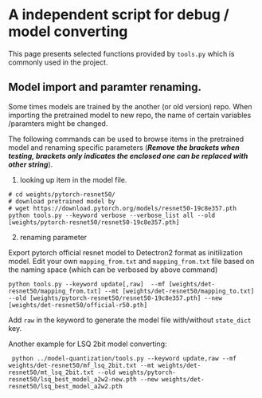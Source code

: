 
# A independent script for debug / model converting

This page presents selected functions provided by `tools.py` which is commonly used in the project.

## Model import and paramter renaming.

Some times models are trained by the another (or old version) repo. When importing the pretrained model to new repo, the name of certain variables /paramters might be changed.

The following commands can be used to browse items in the pretrained model and renaming specific parameters (***Remove the brackets when testing, brackets only indicates the enclosed one can be replaced with other string***).

1. looking up item in the model file.

```
# cd weights/pytorch-resnet50/
# download pretrained model by
# wget https://download.pytorch.org/models/resnet50-19c8e357.pth
python tools.py --keyword verbose --verbose_list all --old [weights/pytorch-resnet50/resnet50-19c8e357.pth]
```

2. renaming parameter

Export pytorch official resnet model to Detectron2 format as initilization model. Edit your own `mapping_from.txt` and `mapping_from.txt` file based on the naming space (which can be verbosed by above command)
```
python tools.py --keyword update[,raw]  --mf [weights/det-resnet50/mapping_from.txt] --mt [weights/det-resnet50/mapping_to.txt] --old [weights/pytorch-resnet50/resnet50-19c8e357.pth] --new [weights/det-resnet50/official-r50.pth]
```

Add `raw` in the keyword to generate the model file with/without `state_dict` key.

Another example for LSQ 2bit model converting:
```
 python ../model-quantization/tools.py --keyword update,raw --mf weights/det-resnet50/mf_lsq_2bit.txt --mt weights/det-resnet50/mt_lsq_2bit.txt --old weights/pytorch-resnet50/lsq_best_model_a2w2-new.pth --new weights/det-resnet50/lsq_best_model_a2w2.pth
```
